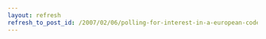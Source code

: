 ```yaml
---
layout: refresh
refresh_to_post_id: /2007/02/06/polling-for-interest-in-a-european-code4lib
---
```

